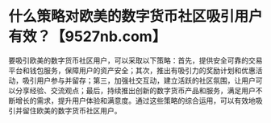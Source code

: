 # 什么策略对欧美的数字货币社区吸引用户有效？【9527nb.com】

要吸引欧美的数字货币社区用户，可以采取以下策略：首先，提供安全可靠的交易平台和钱包服务，保障用户的资产安全；其次，推出有吸引力的奖励计划和优惠活动，吸引用户参与并留存；第三，加强社交互动，建立活跃的社区氛围，让用户可以分享经验、交流观点；最后，持续推出创新的数字货币产品和服务，满足用户不断增长的需求，提升用户体验和满意度。通过这些策略的综合运用，可以有效地吸引并留住欧美的数字货币社区用户。